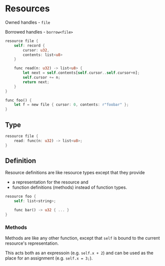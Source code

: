 # Resources

Owned handles - `file`

Borrowed handles - `borrow<file>`

```rust
resource file {
    self: record {
        cursor: u32,
        contents: list<u8>
    }

    func read(n: u32) -> list<u8> {
        let next = self.contents[self.cursor..self.cursor+n];
        self.cursor += n;
        return next;
    }
}

func foo() {
    let f = new file { cursor: 0, contents: r"foobar" };
}
```

## Type

```rust
resource file {
    read: func(n: u32) -> list<u8>;
}
```

## Definition

Resource definitions are like resource types except that they provide
* a representation for the resource and
* function definitions (methods) instead of function types.

```rust
resource foo {
    self: list<string>;

    func bar() -> u32 { ... }
}
```

### Methods

Methods are like any other function, except that `self` is bound to the current resource's representation.

This acts both as an expressoin (e.g. `self.x + 2`) and can be used as the place for an assignment (e.g. `self.x = 3;`).
